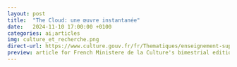 ```yaml
---
layout: post
title:  "The Cloud: une œuvre instantanée"
date:   2024-11-10 17:00:00 +0100
categories: ai;articles
img: culture_et_recherche.png
direct-url: https://www.culture.gouv.fr/fr/Thematiques/enseignement-superieur-et-recherche/La-revue-Culture-et-Recherche/recherche-et-intelligence-artificielle
preview: article for French Ministere de la Culture's bimestrial edition Culture & Recherche
---
```


